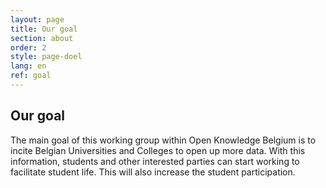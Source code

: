 ```yaml
---
layout: page
title: Our goal
section: about
order: 2
style: page-doel
lang: en
ref: goal
---
```


## Our goal
The main goal of this working group within Open Knowledge Belgium is to incite Belgian Universities and Colleges to open up more data.
With this information, students and other interested parties can start working to facilitate student life. This will also increase
the student participation.
